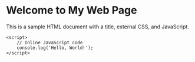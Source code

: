 <!DOCTYPE html>
<html lang="en">
<head>
    <meta charset="UTF-8">
    <meta name="viewport" content="width=device-width, initial-scale=1.0">
    <title>My Web Page</title>
    <link rel="stylesheet" href="styles.css">
    <script src="script.js" defer></script>
</head>
<body>
    <h1>Welcome to My Web Page</h1>
    <p>This is a sample HTML document with a title, external CSS, and JavaScript.</p>
    
    <script>
        // Inline JavaScript code
        console.log('Hello, World!');
    </script>
</body>
</html>
